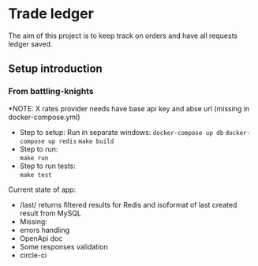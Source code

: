 # Trade ledger

The aim of this project is to keep track on orders and have all requests ledger saved.

## Setup introduction
### From battling-knights
*NOTE: X rates provider needs have base api key and abse url (missing in docker-compose.yml) 
* Step to setup:
Run in separate windows:
`docker-compose up db`
`docker-compose up redis`
`make build`
* Step to run:  
`make run`
* Step to run tests:    
`make test`


Current state of app:
* /last/ returns filtered results for Redis and isoformat of last created result from MySQL
* Missing:
* errors handling
* OpenApi doc
* Some responses validation
* circle-ci
